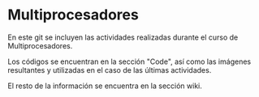 # Multiprocesadores
En este git se incluyen las actividades realizadas durante el curso de Multiprocesadores.

Los códigos se encuentran en la sección "Code", así como las imágenes resultantes y utilizadas en el caso de las últimas actividades.

El resto de la información se encuentra en la sección wiki.
